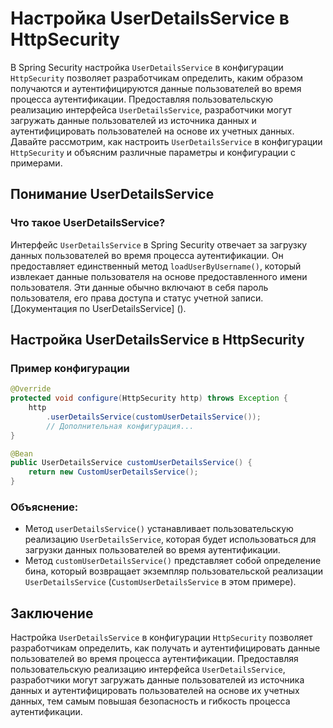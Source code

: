 # Настройка UserDetailsService в HttpSecurity

В Spring Security настройка `UserDetailsService` в конфигурации `HttpSecurity` позволяет разработчикам определить, каким образом получаются и аутентифицируются данные пользователей во время процесса аутентификации. Предоставляя пользовательскую реализацию интерфейса `UserDetailsService`, разработчики могут загружать данные пользователей из источника данных и аутентифицировать пользователей на основе их учетных данных. Давайте рассмотрим, как настроить `UserDetailsService` в конфигурации `HttpSecurity` и объясним различные параметры и конфигурации с примерами.

## Понимание UserDetailsService

### Что такое UserDetailsService?

Интерфейс `UserDetailsService` в Spring Security отвечает за загрузку данных пользователей во время процесса аутентификации. Он предоставляет единственный метод `loadUserByUsername()`, который извлекает данные пользователя на основе предоставленного имени пользователя. Эти данные обычно включают в себя пароль пользователя, его права доступа и статус учетной записи. [Документация по UserDetailsService] ().

## Настройка UserDetailsService в HttpSecurity

### Пример конфигурации

```java
@Override
protected void configure(HttpSecurity http) throws Exception {
    http
        .userDetailsService(customUserDetailsService());
        // Дополнительная конфигурация...
}

@Bean
public UserDetailsService customUserDetailsService() {
    return new CustomUserDetailsService();
}
```

### Объяснение:

- Метод `userDetailsService()` устанавливает пользовательскую реализацию `UserDetailsService`, которая будет использоваться для загрузки данных пользователей во время аутентификации.
- Метод `customUserDetailsService()` представляет собой определение бина, который возвращает экземпляр пользовательской реализации `UserDetailsService` (`CustomUserDetailsService` в этом примере).

## Заключение

Настройка `UserDetailsService` в конфигурации `HttpSecurity` позволяет разработчикам определить, как получать и аутентифицировать данные пользователей во время процесса аутентификации. Предоставляя пользовательскую реализацию интерфейса `UserDetailsService`, разработчики могут загружать данные пользователей из источника данных и аутентифицировать пользователей на основе их учетных данных, тем самым повышая безопасность и гибкость процесса аутентификации.
